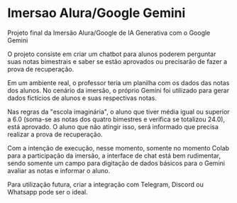 # Imersao Alura/Google Gemini


Projeto final da Imersão Alura/Google de IA Generativa com o Google Gemini

O projeto consiste em criar um chatbot para alunos poderem perguntar suas notas bimestrais e saber se estão aprovados ou precisarão de fazer a prova de recuperação.

Em um ambiente real, o professor teria um planilha com os dados das notas dos alunos. No cenário da imersão, o próprio Gemini foi utilizado para gerar dados fictícios de alunos e suas respectivas notas.

Nas regras da "escola imaginária", o aluno que tiver média igual ou superior a 6.0 (soma-se as notas dos quatro bimestres e verifica se totalizou 24.0), está aprovado. O aluno que não atingir isso, será informado que precisa realizar a prova de recuperação.

Com a intenção de execução, nesse momento, somente no momento Colab para a participação da imersão, a interface de chat está bem rudimentar, sendo somente um campo para digitação de dados básicos para o Gemini avaliar as notas e informar o aluno.

Para utilização futura, criar a integração com Telegram, Discord ou Whatsapp pode ser o ideal.
